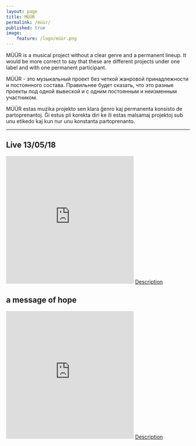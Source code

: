 ```yaml
---
layout: page
title: MÜÜR
permalink: /müür/
published: true
image:
    feature: /logo/müür.png
---
```


MÜÜR is a musical project without a clear genre and a permanent lineup. It would be more correct to say that these are different projects under one label and with one permanent participant.

MÜÜR - это музыкальный проект без четкой жанровой принадлежности и постоянного состава. Правильнее будет сказать, что это разные проекты под одной вывеской и с одним постоянным и неизменным участником.

MÜÜR estas muzika projekto sen klara ĝenro kaj permanenta konsisto de partoprenantoj. Ĝi estus pli korekta diri ke ili estas malsamaj projektoj sub unu etikedo kaj kun nur unu konstanta partoprenanto.

-----
## Live 13​/​05​/​18

<iframe style="border: 0; width: 350px; height: 350px;" src="https://bandcamp.com/EmbeddedPlayer/album=1231617302/size=large/bgcol=333333/linkcol=ffffff/minimal=true/transparent=true/" seamless><a href="http://omega9.bandcamp.com/album/live-13-05-18">Live 13/05/18 by MÜÜR</a></iframe>
<a markdown="0" href="{{ site.url }}/müür/01/" class="btn">Description</a>

## a message of hope

<iframe style="border: 0; width: 350px; height: 350px;" src="https://bandcamp.com/EmbeddedPlayer/album=3484318043/size=large/bgcol=333333/linkcol=ffffff/minimal=true/transparent=true/" seamless><a href="http://omega9.bandcamp.com/album/a-message-of-hope">a message of hope by MÜÜR</a></iframe>
<a markdown="0" href="{{ site.url }}/müür/00/" class="btn">Description</a>